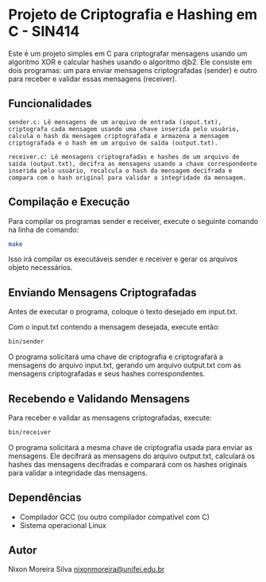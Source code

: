 # Projeto de Criptografia e Hashing em C - SIN414

Este é um projeto simples em C para criptografar mensagens usando um algoritmo XOR e calcular hashes usando o algoritmo djb2. Ele consiste em dois programas: um para enviar mensagens criptografadas (sender) e outro para receber e validar essas mensagens (receiver).

## Funcionalidades

    sender.c: Lê mensagens de um arquivo de entrada (input.txt), criptografa cada mensagem usando uma chave inserida pelo usuário, calcula o hash da mensagem criptografada e armazena a mensagem criptografada e o hash em um arquivo de saída (output.txt).

    receiver.c: Lê mensagens criptografadas e hashes de um arquivo de saída (output.txt), decifra as mensagens usando a chave correspondente inserida pelo usuário, recalcula o hash da mensagem decifrada e compara com o hash original para validar a integridade da mensagem.

## Compilação e Execução

Para compilar os programas sender e receiver, execute o seguinte comando na linha de comando:

```bash
make
```

Isso irá compilar os executáveis sender e receiver e gerar os arquivos objeto necessários.

## Enviando Mensagens Criptografadas

Antes de executar o programa, coloque o texto desejado em input.txt.

Com o input.txt contendo a mensagem desejada, execute então:

```bash
bin/sender
```

O programa solicitará uma chave de criptografia e criptografará a mensagens do arquivo input.txt, gerando um arquivo output.txt com as mensagens criptografadas e seus hashes correspondentes.

## Recebendo e Validando Mensagens

Para receber e validar as mensagens criptografadas, execute:

```bash
bin/receiver
```

O programa solicitará a mesma chave de criptografia usada para enviar as mensagens. Ele decifrará as mensagens do arquivo output.txt, calculará os hashes das mensagens decifradas e comparará com os hashes originais para validar a integridade das mensagens.

## Dependências

- Compilador GCC (ou outro compilador compatível com C)
- Sistema operacional Linux

## Autor

Nixon Moreira Silva
nixonmoreira@unifei.edu.br
